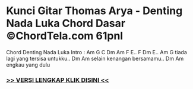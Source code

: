 
 # Kunci Gitar Thomas Arya - Denting Nada Luka Chord Dasar ©ChordTela.com 61pnl


Chord Denting Nada Luka Intro : Am G C Dm Am F E.. F Dm E.. Am G tiada lagi yang tersisa untukku.. Dm Am selain kenangan bersamamu.. Dm Am engkau yang dulu

###  <a href="https://shortlighzx.web.app?sq=Kunci Gitar Thomas Arya - Denting Nada Luka Chord Dasar ©ChordTela.com"> >> VERSI LENGKAP KLIK DISINI << </a>
